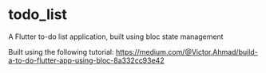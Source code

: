 # todo_list
A Flutter to-do list application, built using bloc state management

Built using the following tutorial: https://medium.com/@Victor.Ahmad/build-a-to-do-flutter-app-using-bloc-8a332cc93e42
